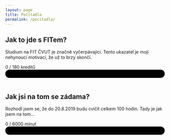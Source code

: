 ```yaml
---
layout: page
title: Počítadla
permalink: /pocitadla/
---
```


<!-- CSS -->
<style>
#progressbar {
  background-color: black;
  border-radius: 13px;
  /* (height of inner div) / 2 + padding */
  padding: 3px;
}

#progressbar>div {
  background-color: orange;
//  width: 48.4%;
  /* Adjust with JavaScript */
  height: 20px;
  border-radius: 10px;
}
</style>

## Jak to jde s FITem?
Studium na FIT ČVUT je značně vyčerpávající.
Tento ukazatel je mojí nehynoucí motivací, že už to brzy skončí.

<!-- celkem kreditu --> 0 / 180 kreditů

<div id="progressbar">
  <div id="kredity-pocitadlo" style="width: 0% "></div>
</div>

<br>

## Jak jsi na tom se zádama?

Rozhodl jsem se, že do 20.8.2019 budu cvičit celkem 100 hodin.
Tady je jak jsem na tom...

<!-- minut cviceni --> 0 / 6000 minut

<div id="progressbar">
  <div id="cviceni-pocitadlo" style="width: 0% "></div>
</div>
